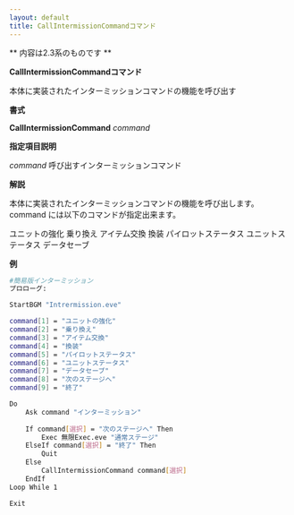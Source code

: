 ```yaml
---
layout: default
title: CallIntermissionCommandコマンド
---
```

** 内容は2.3系のものです **

**CallIntermissionCommandコマンド**

本体に実装されたインターミッションコマンドの機能を呼び出す

**書式**

**CallIntermissionCommand** *command*

**指定項目説明**

*command*	呼び出すインターミッションコマンド

**解説**

本体に実装されたインターミッションコマンドの機能を呼び出します。command には以下のコマンドが指定出来ます。

ユニットの強化
乗り換え
アイテム交換
換装
パイロットステータス
ユニットステータス
データセーブ

**例**
```sh
#簡易版インターミッション
プロローグ:

StartBGM "Intrermission.eve"

command[1] = "ユニットの強化"
command[2] = "乗り換え"
command[3] = "アイテム交換"
command[4] = "換装"
command[5] = "パイロットステータス"
command[6] = "ユニットステータス"
command[7] = "データセーブ"
command[8] = "次のステージへ"
command[9] = "終了"

Do
	Ask command "インターミッション"
	
	If command[選択] = "次のステージへ" Then
		Exec 無限Exec.eve "通常ステージ"
	ElseIf command[選択] = "終了" Then
		Quit
	Else
		CallIntermissionCommand command[選択]
	EndIf
Loop While 1

Exit
```